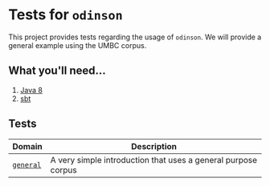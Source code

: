 # Tests for `odinson`

This project provides tests regarding the usage of `odinson`.
We will provide a general example using the UMBC corpus.

## What you'll need...
  1. [Java 8](http://www.oracle.com/technetwork/java/javase/downloads/jre8-downloads-2133155.html)
  2. [sbt](http://www.scala-sbt.org/release/tutorial/Setup.html)
  
## Tests

|__Domain__ | __Description__|
|--------|----------------|
|[`general`](src/main/scala/ai/lum/odinson/tests) | A very simple introduction that uses a general purpose corpus |
